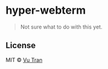 # hyper-webterm

> Not sure what to do with this yet.

## License

MIT © [Vu Tran](https://github.com/vutran/)
